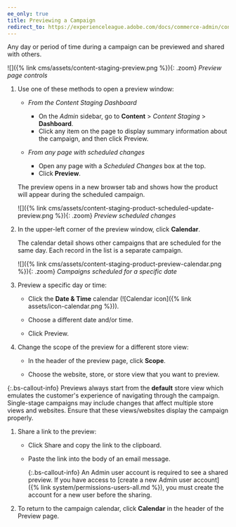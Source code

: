 ```yaml
---
ee_only: true
title: Previewing a Campaign
redirect_to: https://experienceleague.adobe.com/docs/commerce-admin/content-design/staging/content-staging-preview.html
---
```


Any day or period of time during a campaign can be previewed and shared with others.

![]({% link cms/assets/content-staging-preview.png %}){: .zoom}
_Preview page controls_

1. Use one of these methods to open a preview window:

   - _From the Content Staging Dashboard_

      - On the _Admin_ sidebar, go to  **Content** > _Content Staging_ > **Dashboard**.
      - Click any item on the page to display summary information about the campaign, and then click <span class="btn">Preview</span>.

   - _From any page with scheduled changes_

      - Open any page with a _Scheduled Changes_ box at the top.
      - Click **Preview**.

   The preview opens in a new browser tab and shows how the product will appear during the scheduled campaign.

   ![]({% link cms/assets/content-staging-product-scheduled-update-preview.png %}){: .zoom}
   _Preview scheduled changes_

1. In the upper-left corner of the preview window, click **Calendar**.

   The calendar detail shows other campaigns that are scheduled for the same day. Each record in the list is a separate campaign.

   ![]({% link cms/assets/content-staging-product-preview-calendar.png %}){: .zoom}
   _Campaigns scheduled for a specific date_

1. Preview a specific day or time:

   - Click the **Date & Time** calendar (![Calendar icon]({% link assets/icon-calendar.png %})).

   - Choose a different date and/or time.

   - Click <span class="btn">Preview</span>.

1. Change the scope of the preview for a different store view:

   - In the header of the preview page, click **Scope**.

   - Choose the website, store, or store view that you want to preview.

{:.bs-callout-info}
Previews always start from the **default** store view which emulates the customer's experience of navigating through the campaign. Single-stage campaigns may include changes that affect multiple store views and websites. Ensure that these views/websites display the campaign properly.

1. Share a link to the preview:

   - Click <span class="btn">Share</span> and copy the link to the clipboard.

   - Paste the link into the body of an email message.

     {:.bs-callout-info}
     An Admin user account is required to see a shared preview. If you have access to [create a new Admin user account]({% link system/permissions-users-all.md %}), you must create the account for a new user before the sharing.

1. To return to the campaign calendar, click **Calendar** in the header of the Preview page.
